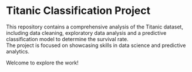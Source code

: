# Titanic Classification Project

This repository contains a comprehensive analysis of the Titanic dataset, including data cleaning, exploratory data analysis and a predictive classification model to determine the survival rate.  
The project is focused on showcasing skills in data science and predictive analytics.

Welcome to explore the work!
